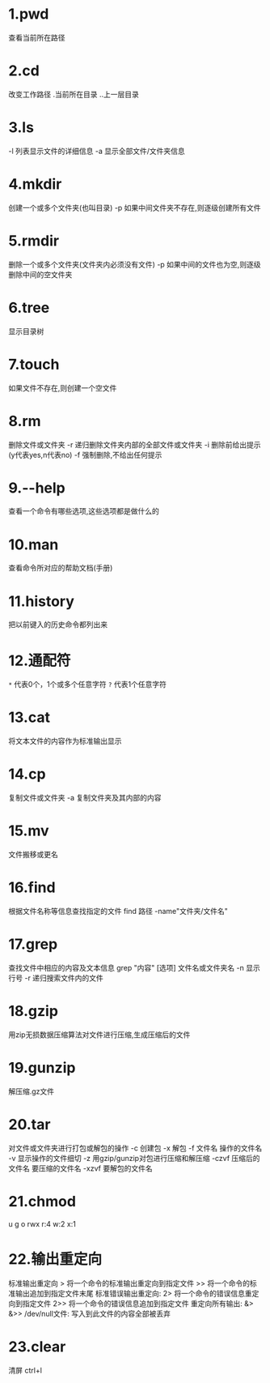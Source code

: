 # 1.pwd
  查看当前所在路径
# 2.cd
  改变工作路径
  .当前所在目录
  ..上一层目录
# 3.ls
  -l 列表显示文件的详细信息
  -a 显示全部文件/文件夹信息
# 4.mkdir
  创建一个或多个文件夹(也叫目录)
  -p 如果中间文件夹不存在,则逐级创建所有文件
# 5.rmdir
  删除一个或多个文件夹(文件夹内必须没有文件)
  -p 如果中间的文件也为空,则逐级删除中间的空文件夹
# 6.tree
  显示目录树
# 7.touch
  如果文件不存在,则创建一个空文件
# 8.rm
  删除文件或文件夹
  -r 递归删除文件夹内部的全部文件或文件夹
  -i 删除前给出提示(y代表yes,n代表no)
  -f 强制删除,不给出任何提示
# 9.--help
  查看一个命令有哪些选项,这些选项都是做什么的
# 10.man
  查看命令所对应的帮助文档(手册)
# 11.history
  把以前键入的历史命令都列出来
# 12.通配符
  `*` 代表0个，1个或多个任意字符
  `?` 代表1个任意字符
# 13.cat
  将文本文件的内容作为标准输出显示
# 14.cp
  复制文件或文件夹
  -a 复制文件夹及其内部的内容
# 15.mv
  文件搬移或更名
# 16.find
  根据文件名称等信息查找指定的文件
  find 路径 -name"文件夹/文件名"
# 17.grep
  查找文件中相应的内容及文本信息
  grep "内容" [选项] 文件名或文件夹名
  -n 显示行号
  -r 递归搜索文件内的文件
# 18.gzip
  用zip无损数据压缩算法对文件进行压缩,生成压缩后的文件
# 19.gunzip
  解压缩.gz文件
# 20.tar
  对文件或文件夹进行打包或解包的操作
  -c       创建包
  -x       解包
  -f 文件名 操作的文件名
  -v       显示操作的文件细切
  -z       用gzip/gunzip对包进行压缩和解压缩
  -czvf 压缩后的文件名 要压缩的文件名
  -xzvf 要解包的文件名
# 21.chmod
  u g o rwx
  r:4 w:2 x:1
# 22.输出重定向
  标准输出重定向
    >   将一个命令的标准输出重定向到指定文件
    >>  将一个命令的标准输出追加到指定文件末尾
  标准错误输出重定向:
    2>   将一个命令的错误信息重定向到指定文件
    2>>  将一个命令的错误信息追加到指定文件
  重定向所有输出:
    &>
    &>>
  /dev/null文件:
    写入到此文件的内容全部被丢弃
# 23.clear
  清屏
  ctrl+l